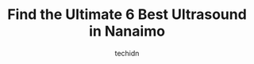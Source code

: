 ---
layout: ampstory
image: https://i0.wp.com/www.auto.or.id/wp-content/uploads/2023/06/madrona-imaging-inc-0-nanaimo-1686327245.jpeg?resize=640,853
author: techidn
featured: false
description: Nanaimo, British Columbia, Canada is a haven for Ultrasound enthusiasts, boasting an impressive array of 6 top-notch establishments. Whether youre a seasoned connoisseur or simply curious t
title: Find the Ultimate 6 Best Ultrasound in Nanaimo
cover:
   title: Find the Ultimate 6 Best Ultrasound in Nanaimo
   subtitle: AUTO.OR.ID
   background: https://www.auto.or.id/wp-content/uploads/2023/06/madrona-imaging-inc-0-nanaimo-1686327245.jpeg

pages: 
 - layout: thirds
   top: <h1>#1 UC Baby 3D Ultrasound</h1>
   bottom: "<p>Freda did a wonderful job getting photos of our son. I am a plus-sized person and was hesitant to go because you often hear people say that 3D ultrasounds arent very vis</p>"
   background: https://images.unsplash.com/photo-1608585793629-ec02326b1e4b?ixlib=rb-4.0.3&ixid=MnwxMjA3fDB8MHxwaG90by1wYWdlfHx8fGVufDB8fHx8&auto=format&fit=crop&w=640&h=853&q=80
   backgroundblur: true
 - layout: thirds
   top: <h1>#2 Madrona Imaging Inc</h1>
   bottom: "<p>1804 Bowen Rd Suite A, Nanaimo, BC V9S 5W4, Canada</p>"
   background: https://images.unsplash.com/photo-1631526090968-6979b72f2ce2?ixlib=rb-4.0.3&ixid=MnwxMjA3fDB8MHxwaG90by1wYWdlfHx8fGVufDB8fHx8&auto=format&fit=crop&w=640&h=853&q=80
   cta:
      link: https://www.auto.or.id/find-the-ultimate-6-best-ultrasound-in-nanaimo/
      text: Find the Ultimate 6 Best Ultrasound in Nanaimo
 - layout: thirds
   top: <h1>#3 Babys 1st Images</h1>
   bottom: "<p>6588 Applecross Rd Unit 102, Nanaimo, BC V9V 0A4, Canada</p>"
   background: https://images.unsplash.com/photo-1567346495660-baf9ca9d661a?ixlib=rb-4.0.3&ixid=MnwxMjA3fDB8MHxwaG90by1wYWdlfHx8fGVufDB8fHx8&auto=format&fit=crop&w=640&h=853&q=80
   cta:
      link: https://www.auto.or.id/find-the-ultimate-6-best-ultrasound-in-nanaimo/
      text: Find the Ultimate 6 Best Ultrasound in Nanaimo
 - layout: thirds
   top: <h1>#4 Medical Imaging Temp Agency</h1>
   bottom: "<p>478 Montclair Dr, Nanaimo, BC V9R 7C2, Canada</p>"
   background: https://images.unsplash.com/photo-1623564493214-6137dff043ad?ixlib=rb-4.0.3&ixid=MnwxMjA3fDB8MHxwaG90by1wYWdlfHx8fGVufDB8fHx8&auto=format&fit=crop&w=640&h=853&q=80
   cta:
      link: https://www.auto.or.id/find-the-ultimate-6-best-ultrasound-in-nanaimo/
      text: Find the Ultimate 6 Best Ultrasound in Nanaimo
 - layout: thirds
   top: <h1>#5 Sweet Pea Imaging</h1>
   bottom: "<p>Nanaimo, BC V9R 5B4, Canada</p>"
   background: https://images.unsplash.com/photo-1623261788328-cf730e9f2667?ixlib=rb-4.0.3&ixid=MnwxMjA3fDB8MHxwaG90by1wYWdlfHx8fGVufDB8fHx8&auto=format&fit=crop&w=640&h=853&q=80
   cta:
      link: https://www.auto.or.id/find-the-ultimate-6-best-ultrasound-in-nanaimo/
      text: Find the Ultimate 6 Best Ultrasound in Nanaimo

 - layout: thirds
   middle: Continue reading...
   background: https://images.unsplash.com/photo-1621772991673-de61ffe34408?ixlib=rb-4.0.3&ixid=MnwxMjA3fDB8MHxwaG90by1wYWdlfHx8fGVufDB8fHx8&auto=format&fit=crop&w=640&h=853&q=80
   cta:
      link: https://www.auto.or.id/find-the-ultimate-6-best-ultrasound-in-nanaimo/
      text: Find the Ultimate 6 Best Ultrasound in Nanaimo

---